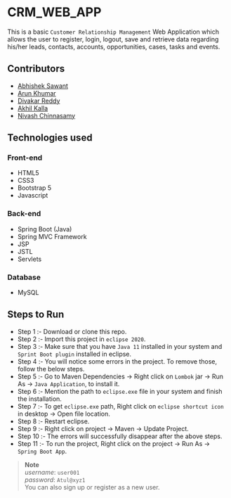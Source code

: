 # CRM_WEB_APP
This is a basic `Customer Relationship Management` Web Application which allows the user to register, login, logout, save and retrieve data regarding his/her leads, contacts, accounts, opportunities, cases, tasks and events.

## Contributors
- [Abhishek Sawant](https://github.com/abhisheksawant807)
- [Arun Khumar](https://github.com/arunuj14)
- [Divakar Reddy](https://github.com/divakarReddy082)
- [Akhil Kalla](https://github.com/Ackerman143)
- [Nivash Chinnasamy](https://github.com/Nivash1025)

## Technologies used

### Front-end
- HTML5
- CSS3
- Bootstrap 5
- Javascript

### Back-end
- Spring Boot (Java)
- Spring MVC Framework
- JSP
- JSTL
- Servlets

### Database
- MySQL




## Steps to Run

- Step 1  :- Download or clone this repo.
- Step 2  :- Import this project in `eclipse 2020`.
- Step 3  :- Make sure that you have `Java 11` installed in your system and `Sprint Boot plugin` installed in eclipse.
- Step 4  :- You will notice some errors in the project. To remove those, follow the below steps.
- Step 5  :- Go to Maven Dependencies -> Right click on `Lombok` jar -> Run As -> `Java Application`, to install it.
- Step 6  :- Mention the path to `eclipse.exe` file in your system and finish the installation.
- Step 7  :- To get `eclipse.exe` path, Right click on `eclipse shortcut icon` in desktop -> Open file location.
- Step 8  :- Restart eclipse.
- Step 9  :- Right click on project -> Maven -> Update Project.
- Step 10 :- The errors will successfully disappear after the above steps.
- Step 11 :- To run the project, Right click on the project -> Run As -> `Spring Boot App`.

> **Note**
> <br> *username*: `user001`
> <br> *password*: `Atul@xyz1`
> <br>You can also sign up or register as a new user.
